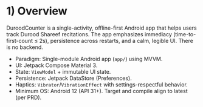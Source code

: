 # 1) Overview

DuroodCounter is a single-activity, offline-first Android app that helps users track Durood Shareef recitations. The app emphasizes immediacy (time-to-first-count ≤ 2s), persistence across restarts, and a calm, legible UI. There is no backend.

- Paradigm: Single-module Android app (`app/`) using MVVM.
- UI: Jetpack Compose Material 3.
- State: `ViewModel` + immutable UI state.
- Persistence: Jetpack DataStore (Preferences).
- Haptics: `Vibrator`/`VibrationEffect` with settings-respectful behavior.
- Minimum OS: Android 12 (API 31+). Target and compile align to latest (per PRD).
